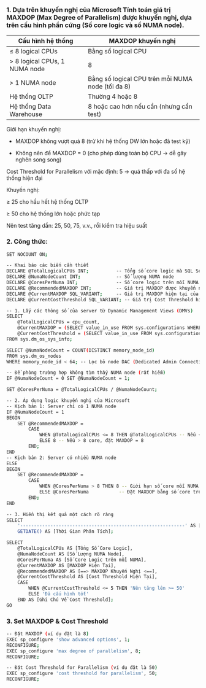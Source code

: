 ### 1. Dựa trên khuyến nghị của Microsoft Tính toán giá trị MAXDOP (Max Degree of Parallelism) được khuyến nghị, dựa trên cấu hình phần cứng (Số core logic và số NUMA node).

| Cấu hình hệ thống             | MAXDOP khuyến nghị                                |
| ----------------------------- | ------------------------------------------------- |
| ≤ 8 logical CPUs              | Bằng số logical CPU                               |
| > 8 logical CPUs, 1 NUMA node | 8                                                 |
| > 1 NUMA node                 | Bằng số logical CPU trên mỗi NUMA node (tối đa 8) |
| Hệ thống OLTP                 | Thường 4 hoặc 8                                   |
| Hệ thống Data Warehouse       | 8 hoặc cao hơn nếu cần (nhưng cần test)           |

Giới hạn khuyến nghị:

- MAXDOP không vượt quá 8 (trừ khi hệ thống DW lớn hoặc đã test kỹ)

- Không nên để MAXDOP = 0 (cho phép dùng toàn bộ CPU → dễ gây nghẽn song song)

Cost Threshold for Parallelism với mặc định: 5 → quá thấp với đa số hệ thống hiện đại

Khuyến nghị:

≥ 25 cho hầu hết hệ thống OLTP

≥ 50 cho hệ thống lớn hoặc phức tạp

Nên test tăng dần: 25, 50, 75, v.v., rồi kiểm tra hiệu suất

### 2. Công thức:

```bash
SET NOCOUNT ON;

-- Khai báo các biến cần thiết
DECLARE @TotalLogicalCPUs INT;          -- Tổng số core logic mà SQL Server thấy
DECLARE @NumaNodeCount INT;             -- Số lượng NUMA node
DECLARE @CoresPerNuma INT;              -- Số core logic trên mỗi NUMA node
DECLARE @RecommendedMAXDOP INT;         -- Giá trị MAXDOP được khuyến nghị (kết quả)
DECLARE @CurrentMAXDOP SQL_VARIANT;     -- Giá trị MAXDOP hiện tại của server
DECLARE @CurrentCostThreshold SQL_VARIANT; -- Giá trị Cost Threshold hiện tại

-- 1. Lấy các thông số của server từ Dynamic Management Views (DMVs)
SELECT
    @TotalLogicalCPUs = cpu_count,
    @CurrentMAXDOP = (SELECT value_in_use FROM sys.configurations WHERE name = 'max degree of parallelism'),
    @CurrentCostThreshold = (SELECT value_in_use FROM sys.configurations WHERE name = 'cost threshold for parallelism')
FROM sys.dm_os_sys_info;

SELECT @NumaNodeCount = COUNT(DISTINCT memory_node_id)
FROM sys.dm_os_nodes
WHERE memory_node_id < 64; -- Lọc bỏ node DAC (Dedicated Admin Connection)

-- Đề phòng trường hợp không tìm thấy NUMA node (rất hiếm)
IF @NumaNodeCount = 0 SET @NumaNodeCount = 1;

SET @CoresPerNuma = @TotalLogicalCPUs / @NumaNodeCount;

-- 2. Áp dụng logic khuyến nghị của Microsoft
-- Kịch bản 1: Server chỉ có 1 NUMA node
IF @NumaNodeCount = 1
BEGIN
    SET @RecommendedMAXDOP =
        CASE
            WHEN @TotalLogicalCPUs <= 8 THEN @TotalLogicalCPUs -- Nếu <= 8 core, đặt MAXDOP bằng số core
            ELSE 8 -- Nếu > 8 core, đặt MAXDOP = 8
        END;
END
-- Kịch bản 2: Server có nhiều NUMA node
ELSE
BEGIN
    SET @RecommendedMAXDOP =
        CASE
            WHEN @CoresPerNuma > 8 THEN 8 -- Giới hạn số core mỗi NUMA ở mức 8
            ELSE @CoresPerNuma           -- Đặt MAXDOP bằng số core trên mỗi NUMA
        END;
END

-- 3. Hiển thị kết quả một cách rõ ràng
SELECT
    '------------------------------------------------------------' AS [Phân Tích Cấu Hình MAXDOP],
    GETDATE() AS [Thời Gian Phân Tích];

SELECT
    @TotalLogicalCPUs AS [Tổng Số Core Logic],
    @NumaNodeCount AS [Số Lượng NUMA Node],
    @CoresPerNuma AS [Số Core Logic trên mỗi NUMA],
    @CurrentMAXDOP AS [MAXDOP Hiện Tại],
    @RecommendedMAXDOP AS [==> MAXDOP Khuyến Nghị <==],
    @CurrentCostThreshold AS [Cost Threshold Hiện Tại],
    CASE
        WHEN @CurrentCostThreshold <= 5 THEN 'Nên tăng lên >= 50'
        ELSE 'Đã cấu hình tốt'
    END AS [Ghi Chú Về Cost Threshold];
GO
```

### 3. Set MAXDOP & Cost Threshold

```bash
-- Đặt MAXDOP (ví dụ đặt là 8)
EXEC sp_configure 'show advanced options', 1;
RECONFIGURE;
EXEC sp_configure 'max degree of parallelism', 8;
RECONFIGURE;

-- Đặt Cost Threshold for Parallelism (ví dụ đặt là 50)
EXEC sp_configure 'cost threshold for parallelism', 50;
RECONFIGURE;
```